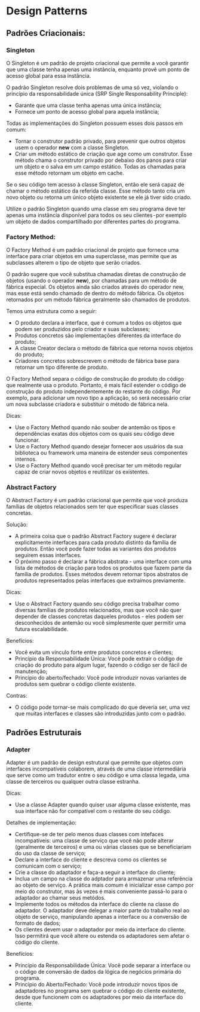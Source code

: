 # Design Patterns
## Padrões Criacionais:
### Singleton
O Singleton é um padrão de projeto criacional que permite a você garantir que uma classe tenha apenas uma instância, enquanto provê
um ponto de acesso global para essa instância.

O padrão Singleton resolve dois problemas de uma só vez, violando o princípio da responsabilidade única (SRP Single Responsability Principle):
* Garante que uma classe tenha apenas uma única instância;
* Fornece um ponto de acesso global para aquela instância;

Todas as implementações do Singleton possuem esses dois passos em comum:
* Tornar o construtor padrão privado, para prevenir que outros objetos usem o operador **new** com a classe Singleton.
* Criar um método estático de criação que age como um construtor. Esse método chama o construtor privado por debaixo dos panos para criar um objeto e o salva em um campo estático. Todas as chamadas para esse método retornam um objeto em cache.

Se o seu código tem acesso à classe Singleton, então ele será capaz de chamar o método estático da referida classe. Esse método tanto cria um novo objeto ou retorna um único objeto existente se ele já tiver sido criado.

Utilize o padrão Singleton quando uma classe em seu programa deve ter apenas uma instância disponível para todos os seu clientes - por exemplo um objeto de dados compartilhado por diferentes partes do programa.

### Factory Method:
O Factory Method é um padrão criacional de projeto que fornece uma interface para criar objetos em uma superclasse, mas permite que as subclasses alterem o tipo de objeto que serão criados.

O padrão sugere que você substitua chamadas diretas de construção de objetos (usando o operador **new**), por chamadas para um método de fábrica especial.
Os objetos ainda são criados através do operador new, mas esse está sendo chamado de dentro do método fábrica. Os objetos retornados por um método fábrica geralmente são chamados de produtos.

Temos uma estrutura como a seguir:
* O produto declara a interface, que é comum a todos os objetos que podem ser produzidos pelo criador e suas subclasses;
* Produtos concretos são implementações diferentes da interface do produto;
* A classe Creator declara o método de fábrica que retorna novos objetos do produto;
* Criadores concretos sobrescrevem o método de fábrica base para retornar um tipo diferente de produto.

O Factory Method separa o código de construção do produto do código que realmente usa o produto. Portanto, é mais fácil estender o código de construção do produto independentemente do restante do código. Por exemplo, para adicionar um novo tipo a aplicação, só será necessário criar um nova subclasse criadora e substituir o método de fábrica nela.

Dicas:
* Use o Factory Method quando não souber de antemão os tipos e dependências exatas dos objetos com os quais seu código deve funcionar.
* Use o Factory Method quando desejar fornecer aos usuários da sua biblioteca ou framework uma maneira de estender seus componentes internos.
* Use o Factory Method quando você precisar ter um método regular capaz de criar novos objetos e reutilizar os existentes.

### Abstract Factory
O Abstract Factory é um padrão criacional que permite que você produza famílias de objetos relacionados sem ter que especificar suas classes concretas.

Solução: 
* A primeira coisa que o padrão Abstract Factory sugere é declarar explicitamente interfaces para cada produto distinto da família de produtos. Então você pode fazer todas as variantes dos produtos seguirem essas interfaces. 
* O próximo passo é declarar a fábrica abstrata - uma interface com uma lista de métodos de criação para todos os produtos que fazem parte da família de produtos. Esses métodos devem retornar tipos abstratos de produtos representados pelas interfaces que extraímos previamente. 

Dicas: 
* Use o Abstract Factory quando seu código precisa trabalhar como diversas famílias de produtos relacionados, mas que você não quer depender de classes concretas daqueles produtos - eles podem ser desconhecidos de antemão ou você simplesmente quer permitir uma futura escalabilidade.

Benefícios: 
* Você evita um vínculo forte entre produtos concretos e clientes;
* Princípio da Responsabilidade Única: Você pode extrair o código de criação do produto para algum lugar, fazendo o código ser de fácil de manutenção;
* Princípio do aberto/fechado: Você pode introduzir novas variantes de produtos sem quebrar o código cliente existente.

Contras: 
* O código pode tornar-se mais complicado do que deveria ser, uma vez que muitas interfaces e classes são introduzidas junto com o padrão.

## Padrões Estruturais
### Adapter
Adapter é um padrão de design estrutural que permite que objetos com interfaces incompatíveis colaborem, através de uma classe intermediária que serve como um tradutor entre o seu código e uma classa legada, uma classe de terceiros ou qualquer outra classe estranha.

Dicas:
* Use a classe Adapter quando quiser usar alguma classe existente, mas sua interface não for compatível com o restante do seu código.

Detalhes de implementação:
* Certifique-se de ter pelo menos duas classes com intefaces incompatíveis: uma classe de serviço que você não pode alterar (geralmente de terceiros) e uma ou várias classes que se beneficiariam do uso da classe de serviço;
* Declare a interface do cliente e descreva como os clientes se comunicam com o serviço;
* Crie a classe do adaptador e faça-a seguir a interface do cliente;
* Inclua um campo na classe do adptador para armazenar uma referência ao objeto de serviço. A prática mais comum é inicializar esse campo por meio do construtor, mas às vezes é mais conveniente passá-lo para o adaptador ao chamar seus metódos.
* Implemente todos os métodos da interface do cliente na classe do adaptador. O adaptador deve delegar a maior parte do trabalho real ao 
objeto de serviço, manipulando apenas a interface  ou a conversão de formato de dados;
* Os clientes devem usar o adaptador por meio da interface do cliente. Isso permitirá que você altere ou estenda os adaptadores sem afetar
o código do cliente.

Benefícios:
* Princípio da Responsabilidade Única: Você pode separar a interface ou o código de conversão de dados da lógica de negócios primária do programa.
* Princípio do Aberto/Fechado: Você pode introduzir novos tipos de adaptadores no programa sem quebrar o código do cliente existente, desde que  funcionem com os adaptadores por meio da interface do cliente.
